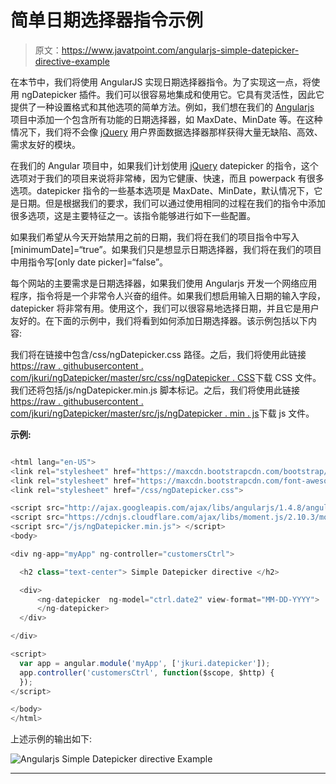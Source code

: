 # 简单日期选择器指令示例

> 原文：<https://www.javatpoint.com/angularjs-simple-datepicker-directive-example>

在本节中，我们将使用 AngularJS 实现日期选择器指令。为了实现这一点，将使用 ngDatepicker 插件。我们可以很容易地集成和使用它。它具有灵活性，因此它提供了一种设置格式和其他选项的简单方法。例如，我们想在我们的 [Angularjs](https://www.javatpoint.com/angularjs-tutorial) 项目中添加一个包含所有功能的日期选择器，如 MaxDate、MinDate 等。在这种情况下，我们将不会像 [jQuery](https://www.javatpoint.com/jquery-ui-datepicker) 用户界面数据选择器那样获得大量无缺陷、高效、需求友好的模块。

在我们的 Angular 项目中，如果我们计划使用 [jQuery](https://www.javatpoint.com/jquery-tutorial) datepicker 的指令，这个选项对于我们的项目来说将非常棒，因为它健康、快速，而且 powerpack 有很多选项。datepicker 指令的一些基本选项是 MaxDate、MinDate，默认情况下，它是日期。但是根据我们的要求，我们可以通过使用相同的过程在我们的指令中添加很多选项，这是主要特征之一。该指令能够进行如下一些配置。

如果我们希望从今天开始禁用之前的日期，我们将在我们的项目指令中写入[minimumDate]=“true”。如果我们只是想显示日期选择器，我们将在我们的项目中用指令写[only date picker]=“false”。

每个网站的主要需求是日期选择器，如果我们使用 Angularjs 开发一个网络应用程序，指令将是一个非常令人兴奋的组件。如果我们想启用输入日期的输入字段，datepicker 将非常有用。使用这个，我们可以很容易地选择日期，并且它是用户友好的。在下面的示例中，我们将看到如何添加日期选择器。该示例包括以下内容:

我们将在链接中包含/css/ngDatepicker.css 路径。之后，我们将使用此链接[https://raw . githubusercontent . com/jkuri/ngDatepicker/master/src/css/ngDatepicker . CSS](https://raw.githubusercontent.com/jkuri/ngDatepicker/master/src/css/ngDatepicker.css)下载 CSS 文件。我们还将包括/js/ngDatepicker.min.js 脚本标记。之后，我们将使用此链接[https://raw . githubusercontent . com/jkuri/ngDatepicker/master/src/js/ngDatepicker . min . js](https://raw.githubusercontent.com/jkuri/ngDatepicker/master/src/js/ngDatepicker.min.js)下载 js 文件。

**示例:**

```js

<html lang="en-US">
<link rel="stylesheet" href="https://maxcdn.bootstrapcdn.com/bootstrap/3.3.6/css/bootstrap.min.css">
<link rel="stylesheet" href="https://maxcdn.bootstrapcdn.com/font-awesome/4.3.0/css/font-awesome.min.css">
<link rel="stylesheet" href="/css/ngDatepicker.css">

<script src="http://ajax.googleapis.com/ajax/libs/angularjs/1.4.8/angular.min.js"> </script>
<script src="https://cdnjs.cloudflare.com/ajax/libs/moment.js/2.10.3/moment-with-locales.min.js"> </script>
<script src="/js/ngDatepicker.min.js"> </script>
<body>

<div ng-app="myApp" ng-controller="customersCtrl">

  <h2 class="text-center"> Simple Datepicker directive </h2>

  <div>
      <ng-datepicker  ng-model="ctrl.date2" view-format="MM-DD-YYYY">
      </ng-datepicker>
  </div>

</div>

<script>
  var app = angular.module('myApp', ['jkuri.datepicker']);
  app.controller('customersCtrl', function($scope, $http) { 
  });
</script>

</body>
</html> 

```

上述示例的输出如下:

![Angularjs Simple Datepicker directive Example](img/a3f96d2bc98c2d89256a19ca753871cb.png)

* * *